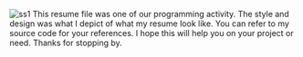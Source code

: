 ![ss1](https://github.com/user-attachments/assets/3dab68ef-2a7e-4e64-bc0a-f29002ccce13)
This resume file was one of our programming activity.
The style and design was what I depict of what my resume look like.
You can refer to my source code for your references. 
I hope this will help you on your project or need.
Thanks for stopping by.
